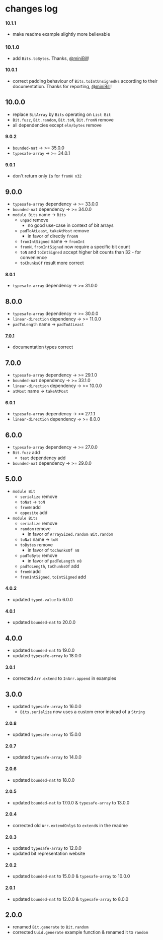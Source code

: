 # changes log

#### 10.1.1

  - make readme example slightly more believable

### 10.1.0

  - add `Bits.toBytes`.
    Thanks, [@miniBill](https://github.com/miniBill)!

#### 10.0.1

  - correct padding behaviour of `Bits.toIntUnsignedNs` according to their documentation.
    Thanks for reporting, [@miniBill](https://github.com/miniBill)!

## 10.0.0

  - replace `BitArray` by `Bits` operating on `List Bit`
  - `Bit.fuzz`, `Bit.random`, `Bit.toN`, `Bit.fromN` remove
  - all dependencies except `elm/bytes` remove

#### 9.0.2

  - `bounded-nat` → >= 35.0.0
  - `typesafe-array` → >= 34.0.1

#### 9.0.1

  - don't return only `I`s for `fromN n32`

## 9.0.0

  - `typesafe-array` dependency → >= 33.0.0
  - `bounded-nat` dependency → >= 34.0.0
  - `module Bits` name → `Bits`
      - `unpad` remove
          - no good use-case in context of bit arrays
      - `padToAtLeast`, `takeAtMost` remove
          - in favor of directly `fromN`
      - `fromIntSigned` name → `fromInt`
      - `fromN`, `fromIntSigned` now require a specific bit count
      - `toN` and `toIntSigned` accept higher bit counts than 32
            - for convenience
      - `toChunksOf` result more correct

#### 8.0.1

  - `typesafe-array` dependency → >= 31.0.0

## 8.0.0

  - `typesafe-array` dependency → >= 30.0.0
  - `linear-direction` dependency → >= 11.0.0
  - `padToLength` name → `padToAtLeast`

#### 7.0.1

  - documentation types correct

## 7.0.0

  - `typesafe-array` dependency → >= 29.1.0
  - `bounded-nat` dependency → >= 33.1.0
  - `linear-direction` dependency → >= 10.0.0
  - `atMost` name → `takeAtMost`

#### 6.0.1

  - `typesafe-array` dependency → >= 27.1.1
  - `linear-direction` dependency → >= 8.0.0

## 6.0.0

  - `typesafe-array` dependency → >= 27.0.0
  - `Bit.fuzz` add
      - `test` dependency add
  - `bounded-nat` dependency → >= 29.0.0

## 5.0.0

- `module Bit`
    - `serialize` remove
    - `toNat` → `toN`
    - `fromN` add
    - `opposite` add
- `module Bits`
    - `serialize` remove
    - `random` remove
        - in favor of `ArraySized.random Bit.random`
    - `toNat` name → `toN`
    - `toBytes` remove
        - in favor of `toChunksOf n8`
    - `padToByte` remove
        - in favor of `padToLength n8`
    - `padToLength`, `toChunksOf` add
    - `fromN` add
    - `fromIntSigned`, `toIntSigned` add

#### 4.0.2

- updated `typed-value` to 6.0.0

#### 4.0.1

- updated `bounded-nat` to 20.0.0

## 4.0.0

- updated `bounded-nat` to 19.0.0
- updated `typesafe-array` to 18.0.0

#### 3.0.1

- corrected `Arr.extend` to `InArr.append` in examples

## 3.0.0

- updated `typesafe-array` to 16.0.0
    - `Bits.serialize` now uses a custom error instead of a `String`

#### 2.0.8

- updated `typesafe-array` to 15.0.0

#### 2.0.7

- updated `typesafe-array` to 14.0.0

#### 2.0.6

- updated `bounded-nat` to 18.0.0

#### 2.0.5

- updated `bounded-nat` to 17.0.0 & `typesafe-array` to 13.0.0

#### 2.0.4

- corrected old `Arr.extendOnly`s to `extend`s in the readme

#### 2.0.3

- updated `typesafe-array` to 12.0.0
- updated bit representation website

#### 2.0.2

- updated `bounded-nat` to 15.0.0 & `typesafe-array` to 10.0.0

#### 2.0.1

- updated `bounded-nat` to 12.0.0 & `typesafe-array` to 8.0.0

## 2.0.0

- renamed `Bit.generate` to `Bit.random`
- corrected `Uuid.generate` example function & renamed it to `random`
